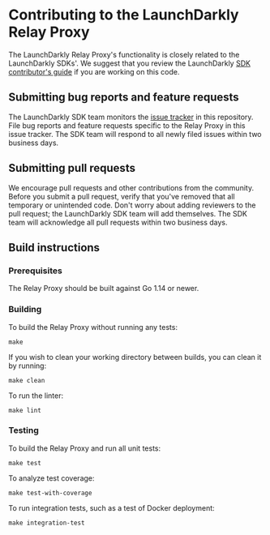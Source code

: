 # Contributing to the LaunchDarkly Relay Proxy
 
The LaunchDarkly Relay Proxy's functionality is closely related to the LaunchDarkly SDKs'. We suggest that you review the LaunchDarkly [SDK contributor's guide](https://docs.launchdarkly.com/docs/sdk-contributors-guide) if you are working on this code.
 
## Submitting bug reports and feature requests

The LaunchDarkly SDK team monitors the [issue tracker](https://github.com/launchdarkly/ld-relay/issues) in this repository. File bug reports and feature requests specific to the Relay Proxy in this issue tracker. The SDK team will respond to all newly filed issues within two business days.
 
## Submitting pull requests
 
We encourage pull requests and other contributions from the community. Before you submit a pull request, verify that you've removed that all temporary or unintended code. Don't worry about adding reviewers to the pull request; the LaunchDarkly SDK team will add themselves. The SDK team will acknowledge all pull requests within two business days.
 
## Build instructions
 
### Prerequisites
 
The Relay Proxy should be built against Go 1.14 or newer.

### Building

To build the Relay Proxy without running any tests:
```
make
```

If you wish to clean your working directory between builds, you can clean it by running:
```
make clean
```

To run the linter:
```
make lint
```

### Testing
 
To build the Relay Proxy and run all unit tests:
```
make test
```

To analyze test coverage:
```
make test-with-coverage
```

To run integration tests, such as a test of Docker deployment:
```
make integration-test
```
